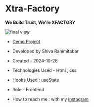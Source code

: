# Xtra-Factory
**We Build Trust, We're XFACTORY**


![final view](https://github.com/user-attachments/assets/05f9795d-4ffa-4f9b-927e-7b44ac5923d7)



- [Demo Project](https://rahimitabarshiva.github.io/Xtra-Factory/)

- Developed by Shiva Rahimitabar

- Created - 2024-10-26

- Technologies Used - Html , css 

- Hooks Used : useState 

- Role - Frontend

- How to reach me : with my [instagram](https://www.instagram.com/shiva.rahimitabar.dev)
